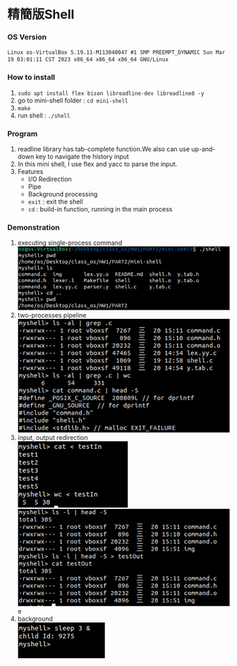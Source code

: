 # 精簡版Shell

### OS Version 
```
Linux os-VirtualBox 5.19.11-M113040047 #1 SMP PREEMPT_DYNAMIC Sun Mar 19 03:01:11 CST 2023 x86_64 x86_64 x86_64 GNU/Linux
```

### How to install
1. `sudo apt install flex bison libreadline-dev libreadline8 -y`
2. go to mini-shell folder : `cd mini-shell`
3. `make`
4. run shell : `./shell`

### Program
1. readline library has tab-complete function.We also can use up-and-down key to navigate the history input
2. In this mini shell, I use flex and yacc to parse the input.
3. Features
	* I/O Redirection
	* Pipe
	* Background processing
	* `exit` : exit the shell
	* `cd` : build-in function, running in the main process

### Demonstration
1. executing single-process command<br>
![](img/single_process.PNG)
2. two-processes pipeline<br>
![](img/two-processes.PNG)
3. input, output redirection<br>
![](img/input_redirection.PNG)
![](img/output_redirection.PNG)e
4. background<br>
![](img/background.PNG)













